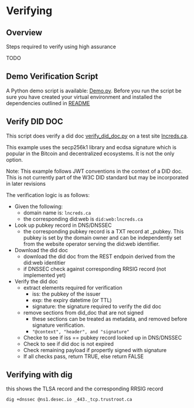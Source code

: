 # Verifying

## Overview

Steps required to verify using high assurance

TODO

## Demo Verification Script

A Python demo script is available: [Demo.py](./scripts/Demo.py). Before you run the script be sure you have created your virtual environment and installed the dependencies outlined in [README](./README.md)

## Verify DID DOC

This script does verify a did doc [verify_did_doc.py](./scripts/verify_did_doc.py) on a test site [lncreds.ca](https://lncreds.ca).

This example uses the secp256k1 library and ecdsa signature which is popular in the Bitcoin and decentralized ecosystems. It is not the only option.

Note: This example follows JWT conventions in the context of a DID doc. This is not currently part of the W3C DID standard but may be incorporated in later revisions

The verification logic is as follows:

- Given the following:
  - domain name is: ```lncreds.ca```
  - the corresponding did:web is ```did:web:lncreds.ca```
- Look up pubkey record in DNS/DNSSEC
  - the corresponding pubkey record is a TXT record at _pubkey. This pubkey is set by the domain owner and can be independently set from the website operator serving the did:web identifier.
- Download the did doc
  - download the did doc from the REST endpoin derived from the did:web identitier
  - if DNSSEC check against corresponding RRSIG record (not implemented yet)
- Verify the did doc   
  - extract elements required for verification
    - iss: the pubkey of the issuer
    - exp: the expiry datetime (or TTL)
    - signature: the signature required to verify the did doc
  - remove sections from did_doc that are not signed
    - these sections can be treated as metadata, and removed before signature verification.
    - ```"@context", "header", and "signature"```
  - Checke to see if iss == pubkey record looked up in DNS/DNSSEC
  - Check to see if did doc is not expired
  - Check remaining payload if propertly signed with signature
  - If all checks pass, return TRUE, else return FALSE

## Verifying with dig

this shows the TLSA record and the corresponding RRSIG record

```bash
dig +dnssec @ns1.desec.io _443._tcp.trustroot.ca
```

